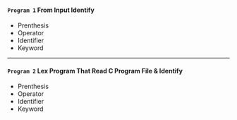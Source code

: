 #### `Program 1` From Input Identify
- Prenthesis
- Operator
- Identifier 
- Keyword 

-----

#### `Program 2` Lex Program That Read C Program File & Identify 
 - Prenthesis
 - Operator
 - Identifier 
 - Keyword 
